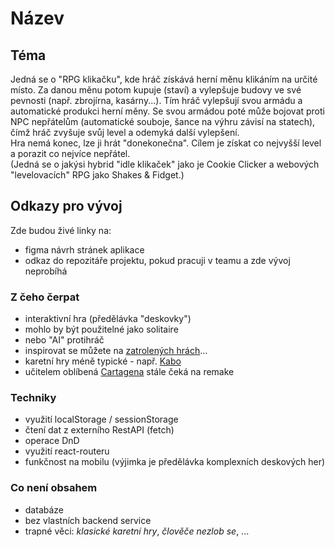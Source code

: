 # Název

## Téma

Jedná se o "RPG klikačku", kde hráč získává herní měnu klikáním na určité místo. Za danou měnu potom kupuje (staví) a vylepšuje budovy ve své pevnosti (např. zbrojírna, kasárny...). Tím hráč vylepšují svou armádu a automatické produkci herní měny. Se svou armádou poté může bojovat proti NPC nepřátelům (automatické souboje, šance na výhru závisí na statech), čímž hráč zvyšuje svůj level a odemyká další vylepšení.  
Hra nemá konec, lze ji hrát "donekonečna". Cílem je získat co nejvyšší level a porazit co nejvíce nepřátel.  
(Jedná se o jakýsi hybrid "idle klikaček" jako je Cookie Clicker a webových "levelovacích" RPG jako Shakes & Fidget.)

## Odkazy pro vývoj

Zde budou živé linky na:
- figma návrh stránek aplikace
- odkaz do repozitáře projektu, pokud pracuji v teamu a zde vývoj neprobíhá

### Z čeho čerpat

- interaktivní hra (předělávka "deskovky")
- mohlo by být použitelné jako solitaire
- nebo "AI" protihráč
- inspirovat se můžete na [zatrolených hrách](https://www.zatrolene-hry.cz/katalog-her/?fType=cat&keyword=&theme=-1&category=-1&minlength=-1&maxlength=-1&localization=6%2C+7%2C+8&min_players=1&max_players=1&age=-1)...
- karetní hry méně typické - např. [Kabo](https://www.zatrolene-hry.cz/spolecenska-hra/kabo-8341/)
- učitelem oblíbená [Cartagena](https://www.zatrolene-hry.cz/spolecenska-hra/cartagena-422/) stále čeká na remake

### Techniky

- využití localStorage / sessionStorage
- čtení dat z externího RestAPI (fetch)
- operace DnD
- využití react-routeru
- funkčnost na mobilu (výjimka je předělávka komplexních deskových her)

### Co není obsahem 

- databáze
- bez vlastních backend service
- trapné věci: *klasické karetní hry*, *člověče nezlob se*, ...
